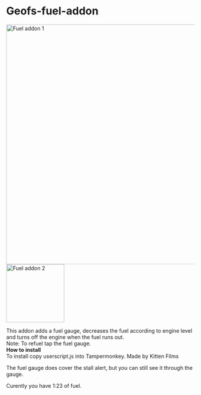 # Geofs-fuel-addon
<img width="640" alt="Fuel addon 1" src="https://github.com/user-attachments/assets/1f2c28a1-6d5a-4763-a9ac-f17df05c664a" /><br>
<img width="155" alt="Fuel addon 2" src="https://github.com/user-attachments/assets/421e7177-5f57-4c45-906a-8217773a5595" />

This addon adds a fuel gauge, decreases the fuel according to engine level and turns off the engine when the fuel runs out.<br>
Note: To refuel tap the fuel gauge.<br>
**How to install**<br>
To install copy userscript.js into Tampermonkey. Made by Kitten Films<br>

The fuel gauge does cover the stall alert, but you can still see it through the gauge.

Curently you have 1:23 of fuel.
